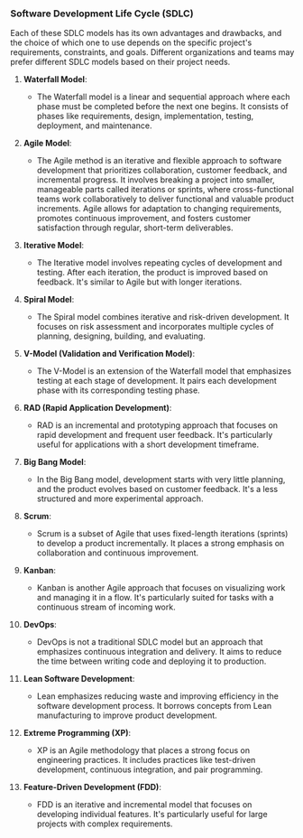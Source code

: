 ### Software Development Life Cycle (SDLC)

Each of these SDLC models has its own advantages and drawbacks, and the choice of which one to use depends on the specific project's requirements, constraints, and goals. Different organizations and teams may prefer different SDLC models based on their project needs.

1. **Waterfall Model**:
   - The Waterfall model is a linear and sequential approach where each phase must be completed before the next one begins. It consists of phases like requirements, design, implementation, testing, deployment, and maintenance.

2. **Agile Model**:
   - The Agile method is an iterative and flexible approach to software development that prioritizes collaboration, customer feedback, and incremental progress. It involves breaking a project into smaller, manageable parts called iterations or sprints, where cross-functional teams work collaboratively to deliver functional and valuable product increments. Agile allows for adaptation to changing requirements, promotes continuous improvement, and fosters customer satisfaction through regular, short-term deliverables.

3. **Iterative Model**:
   - The Iterative model involves repeating cycles of development and testing. After each iteration, the product is improved based on feedback. It's similar to Agile but with longer iterations.

4. **Spiral Model**:
   - The Spiral model combines iterative and risk-driven development. It focuses on risk assessment and incorporates multiple cycles of planning, designing, building, and evaluating.

5. **V-Model (Validation and Verification Model)**:
   - The V-Model is an extension of the Waterfall model that emphasizes testing at each stage of development. It pairs each development phase with its corresponding testing phase.

6. **RAD (Rapid Application Development)**:
   - RAD is an incremental and prototyping approach that focuses on rapid development and frequent user feedback. It's particularly useful for applications with a short development timeframe.

7. **Big Bang Model**:
   - In the Big Bang model, development starts with very little planning, and the product evolves based on customer feedback. It's a less structured and more experimental approach.

8. **Scrum**:
   - Scrum is a subset of Agile that uses fixed-length iterations (sprints) to develop a product incrementally. It places a strong emphasis on collaboration and continuous improvement.

9. **Kanban**:
   - Kanban is another Agile approach that focuses on visualizing work and managing it in a flow. It's particularly suited for tasks with a continuous stream of incoming work.

10. **DevOps**:
    - DevOps is not a traditional SDLC model but an approach that emphasizes continuous integration and delivery. It aims to reduce the time between writing code and deploying it to production.

11. **Lean Software Development**:
    - Lean emphasizes reducing waste and improving efficiency in the software development process. It borrows concepts from Lean manufacturing to improve product development.

12. **Extreme Programming (XP)**:
    - XP is an Agile methodology that places a strong focus on engineering practices. It includes practices like test-driven development, continuous integration, and pair programming.

13. **Feature-Driven Development (FDD)**:
    - FDD is an iterative and incremental model that focuses on developing individual features. It's particularly useful for large projects with complex requirements.

